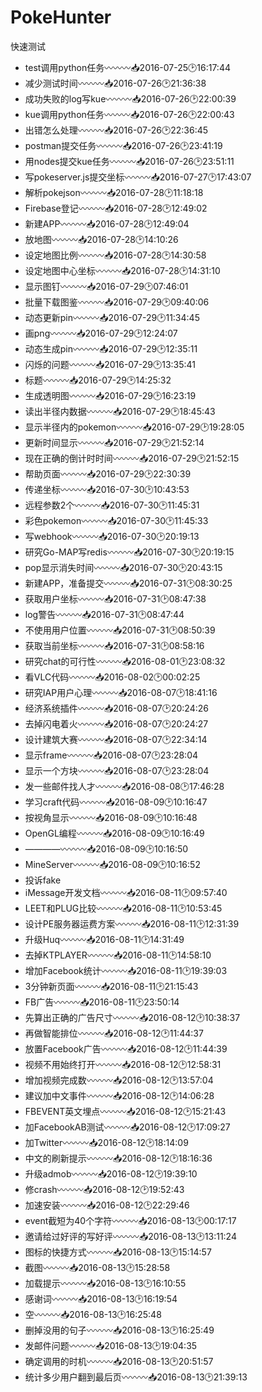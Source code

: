 # PokeHunter
快速测试
* test调用python任务〰〰〰📥2016-07-25🕑16:17:44
* 减少测试时间〰〰〰📥2016-07-26🕑21:36:38
* 成功失败的log写kue〰〰〰📥2016-07-26🕑22:00:39
* kue调用python任务〰〰〰📥2016-07-26🕑22:00:43
* 出错怎么处理〰〰〰📥2016-07-26🕑22:36:45
* postman提交任务〰〰〰📥2016-07-26🕑23:41:19
* 用nodes提交kue任务〰〰〰📥2016-07-26🕑23:51:11
* 写pokeserver.js提交坐标〰〰〰📥2016-07-27🕑17:43:07
* 解析pokejson〰〰〰📥2016-07-28🕑11:18:18
* Firebase登记〰〰〰📥2016-07-28🕑12:49:02
* 新建APP〰〰〰📥2016-07-28🕑12:49:04
* 放地图〰〰〰📥2016-07-28🕑14:10:26
* 设定地图比例〰〰〰📥2016-07-28🕑14:30:58
* 设定地图中心坐标〰〰〰📥2016-07-28🕑14:31:10
* 显示图钉〰〰〰📥2016-07-29🕑07:46:01
* 批量下载图鉴〰〰〰📥2016-07-29🕑09:40:06
* 动态更新pin〰〰〰📥2016-07-29🕑11:34:45
* 画png〰〰〰📥2016-07-29🕑12:24:07
* 动态生成pin〰〰〰📥2016-07-29🕑12:35:11
* 闪烁的问题〰〰〰📥2016-07-29🕑13:35:41
* 标题〰〰〰📥2016-07-29🕑14:25:32
* 生成透明图〰〰〰📥2016-07-29🕑16:23:19
* 读出半径内数据〰〰〰📥2016-07-29🕑18:45:43
* 显示半径内的pokemon〰〰〰📥2016-07-29🕑19:28:05
* 更新时间显示〰〰〰📥2016-07-29🕑21:52:14
* 现在正确的倒计时时间〰〰〰📥2016-07-29🕑21:52:15
* 帮助页面〰〰〰📥2016-07-29🕑22:30:39
* 传递坐标〰〰〰📥2016-07-30🕑10:43:53
* 远程参数2个〰〰〰📥2016-07-30🕑11:45:31
* 彩色pokemon〰〰〰📥2016-07-30🕑11:45:33
* 写webhook〰〰〰📥2016-07-30🕑20:19:13
* 研究Go-MAP写redis〰〰〰📥2016-07-30🕑20:19:15
* pop显示消失时间〰〰〰📥2016-07-30🕑20:43:15
* 新建APP，准备提交〰〰〰📥2016-07-31🕑08:30:25
* 获取用户坐标〰〰〰📥2016-07-31🕑08:47:38
* log警告〰〰〰📥2016-07-31🕑08:47:44
* 不使用用户位置〰〰〰📥2016-07-31🕑08:50:39
* 获取当前坐标〰〰〰📥2016-07-31🕑08:58:16
* 研究chat的可行性〰〰〰📥2016-08-01🕑23:08:32
* 看VLC代码〰〰〰📥2016-08-02🕑00:02:25
* 研究IAP用户心理〰〰〰📥2016-08-07🕑18:41:16
* 经济系统插件〰〰〰📥2016-08-07🕑20:24:26
* 去掉闪电着火〰〰〰📥2016-08-07🕑20:24:27
* 设计建筑大赛〰〰〰📥2016-08-07🕑22:34:14
* 显示frame〰〰〰📥2016-08-07🕑23:28:04
* 显示一个方块〰〰〰📥2016-08-07🕑23:28:04
* 发一些邮件找人才〰〰〰📥2016-08-08🕑17:46:28
* 学习craft代码〰〰〰📥2016-08-09🕑10:16:47
* 按视角显示〰〰〰📥2016-08-09🕑10:16:48
* OpenGL编程〰〰〰📥2016-08-09🕑10:16:49
* ————〰〰〰📥2016-08-09🕑10:16:50
* MineServer〰〰〰📥2016-08-09🕑10:16:52
* 投诉fake
* iMessage开发文档〰〰〰📥2016-08-11🕑09:57:40
* LEET和PLUG比较〰〰〰📥2016-08-11🕑10:53:45
* 设计PE服务器运费方案〰〰〰📥2016-08-11🕑12:31:39
* 升级Huq〰〰〰📥2016-08-11🕑14:31:49
* 去掉KTPLAYER〰〰〰📥2016-08-11🕑14:58:10
* 增加Facebook统计〰〰〰📥2016-08-11🕑19:39:03
* 3分钟新页面〰〰〰📥2016-08-11🕑21:15:43
* FB广告〰〰〰📥2016-08-11🕑23:50:14
* 先算出正确的广告尺寸〰〰〰📥2016-08-12🕑10:38:37
* 再做智能排位〰〰〰📥2016-08-12🕑11:44:37
* 放置Facebook广告〰〰〰📥2016-08-12🕑11:44:39
* 视频不用始终打开〰〰〰📥2016-08-12🕑12:58:31
* 增加视频完成数〰〰〰📥2016-08-12🕑13:57:04
* 建议加中文事件〰〰〰📥2016-08-12🕑14:06:28
* FBEVENT英文埋点〰〰〰📥2016-08-12🕑15:21:43
* 加FacebookAB测试〰〰〰📥2016-08-12🕑17:09:27
* 加Twitter〰〰〰📥2016-08-12🕑18:14:09
* 中文的刷新提示〰〰〰📥2016-08-12🕑18:16:36
* 升级admob〰〰〰📥2016-08-12🕑19:39:10
* 修crash〰〰〰📥2016-08-12🕑19:52:43
* 加速安装〰〰〰📥2016-08-12🕑22:29:46
* event截短为40个字符〰〰〰📥2016-08-13🕑00:17:17
* 邀请给过好评的写好评〰〰〰📥2016-08-13🕑13:11:24
* 图标的快捷方式〰〰〰📥2016-08-13🕑15:14:57
* 截图〰〰〰📥2016-08-13🕑15:28:58
* 加载提示〰〰〰📥2016-08-13🕑16:10:55
* 感谢词〰〰〰📥2016-08-13🕑16:19:54
* 空〰〰〰📥2016-08-13🕑16:25:48
* 删掉没用的句子〰〰〰📥2016-08-13🕑16:25:49
* 发邮件问题〰〰〰📥2016-08-13🕑19:04:35
* 确定调用的时机〰〰〰📥2016-08-13🕑20:51:57
* 统计多少用户翻到最后页〰〰〰📥2016-08-13🕑21:39:13
